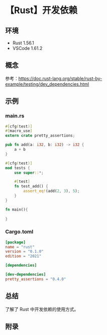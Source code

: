 # 【Rust】开发依赖

## 环境

- Rust 1.56.1
- VSCode 1.61.2

## 概念

参考：<https://doc.rust-lang.org/stable/rust-by-example/testing/dev_dependencies.html>  

## 示例

### main.rs

```rust
#[cfg(test)]
#[macro_use]
extern crate pretty_assertions;

pub fn add(a: i32, b: i32) -> i32 {
    a + b
}

#[cfg(test)]
mod tests {
    use super::*;

    #[test]
    fn test_add() {
        assert_eq!(add(2, 3), 5);
    }
}

fn main(){
    
}
```

### Cargo.toml

```toml
[package]
name = "rust"
version = "0.1.0"
edition = "2021"

[dependencies]

[dev-dependencies]
pretty_assertions = "0.4.0"
```

## 总结

了解了 Rust 中开发依赖的使用方式。

## 附录
